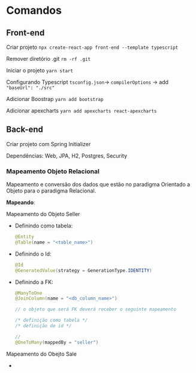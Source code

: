 # Comandos

## Front-end

Criar projeto
`npx create-react-app front-end --template typescript`

Remover diretório .git
`rm -rf .git`

Iniciar o projeto
`yarn start`

Configurando Typescript
`tsconfig.json`-> `compilerOptions` -> add `"baseUrl": "./src"`

Adicionar Boostrap
`yarn add bootstrap`

Adicionar apexcharts
`yarn add apexcharts react-apexcharts`

## Back-end

Criar projeto com Spring Initializer

Dependências: Web, JPA, H2, Postgres, Security

### Mapeamento Objeto Relacional

Mapeamento e conversão dos dados que estão no paradigma Orientado a Objeto para o paradigma Relacional.

__Mapeando__:

Mapeamento do Objeto Seller

* Definindo como tabela:

  ```java
  @Entity
  @Table(name = "<table_name>")
  ```

* Definindo o Id:

  ```java
  @Id 
  @GeneratedValue(strategy = GenerationType.IDENTITY)
  ```

* Definindo a FK:

  ```java
  @ManyToOne
  @JoinColumn(name = "<db_column_name>")
  
  // o objeto que será FK deverá receber o seguinte mapeamento
  
  /* definição como tabela */
  /* definição de id */
  
  //
  @OneToMany(mappedBy = "seller")
  ```

Mapeamento do Obejto Sale

* 

